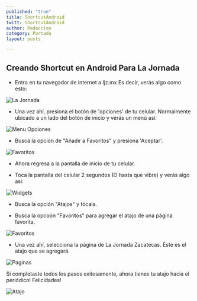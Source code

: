 ```yaml
---
published: "true"
title: ShortcutAndroid
twitt: ShortcutAndroid
author: Redaccion
category: Portada
layout: posts

---
```


## Creando Shortcut en Android Para La Jornada

- Entra en tu navegador de internet a ljz.mx
Es decir, verás algo como esto:




![La Jornada](http://i.imgur.com/qR1H69Um.png)






- Una vez ahí, presiona el botón de 'opciones' de tu celular. Normalmente ubicado a un lado del botón de inicio y verás un menú así:






![Menu Opciones](http://i.imgur.com/XLxTYP7m.png)






- Busca la opción de "Añadir a Favoritos" y presiona 'Aceptar'. 







![Favoritos](http://i.imgur.com/gIEPqz4m.png)







- Ahora regresa a la pantalla de inicio de tu celular.

- Toca la pantalla del celular 2 segundos (O hasta que vibre) y verás algo asi:






![Widgets](http://i.imgur.com/8FuUpzGm.png)







- Busca la opción "Atajos" y tócala.  

- Busca la opcoón "Favoritos" para agregar el atajo de una página favorita.







![Favoritos](http://i.imgur.com/nVcoSwQm.png)







- Una vez ahí, selecciona la página de La Jornada Zacatecas. Éste es el atajo que se agregará.






![Paginas](http://i.imgur.com/GuZVcbXm.png)








Si completaste todos los pasos exitosamente, ahora tienes tu atajo hacia el periódico! Felicidades!








![Atajo](http://i.imgur.com/Isou7NUm.png)
